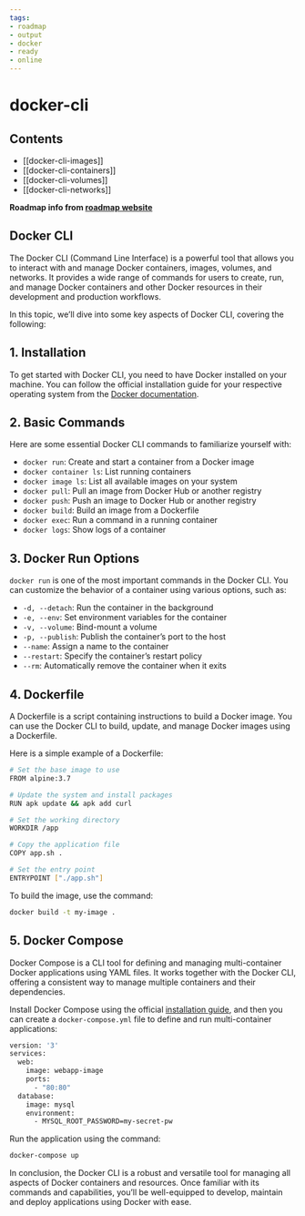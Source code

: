 ```yaml
---
tags:
- roadmap
- output
- docker
- ready
- online
---
```


# docker-cli

## Contents

- [[docker-cli-images]]
- [[docker-cli-containers]]
- [[docker-cli-volumes]]
- [[docker-cli-networks]]

__Roadmap info from [roadmap website](https://roadmap.sh/docker/cli)__

## Docker CLI

The Docker CLI (Command Line Interface) is a powerful tool that allows you to interact with and manage Docker containers, images, volumes, and networks. It provides a wide range of commands for users to create, run, and manage Docker containers and other Docker resources in their development and production workflows.

In this topic, we’ll dive into some key aspects of Docker CLI, covering the following:

## 1. Installation

To get started with Docker CLI, you need to have Docker installed on your machine. You can follow the official installation guide for your respective operating system from the [Docker documentation](https://docs.docker.com/get-docker/).

## 2. Basic Commands

Here are some essential Docker CLI commands to familiarize yourself with:

- `docker run`: Create and start a container from a Docker image
- `docker container ls`: List running containers
- `docker image ls`: List all available images on your system
- `docker pull`: Pull an image from Docker Hub or another registry
- `docker push`: Push an image to Docker Hub or another registry
- `docker build`: Build an image from a Dockerfile
- `docker exec`: Run a command in a running container
- `docker logs`: Show logs of a container

## 3. Docker Run Options

`docker run` is one of the most important commands in the Docker CLI. You can customize the behavior of a container using various options, such as:

- `-d, --detach`: Run the container in the background
- `-e, --env`: Set environment variables for the container
- `-v, --volume`: Bind-mount a volume
- `-p, --publish`: Publish the container’s port to the host
- `--name`: Assign a name to the container
- `--restart`: Specify the container’s restart policy
- `--rm`: Automatically remove the container when it exits

## 4. Dockerfile

A Dockerfile is a script containing instructions to build a Docker image. You can use the Docker CLI to build, update, and manage Docker images using a Dockerfile.

Here is a simple example of a Dockerfile:

```bash
# Set the base image to use
FROM alpine:3.7

# Update the system and install packages
RUN apk update && apk add curl

# Set the working directory
WORKDIR /app

# Copy the application file
COPY app.sh .

# Set the entry point
ENTRYPOINT ["./app.sh"]
```

To build the image, use the command:

```bash
docker build -t my-image .
```

## 5. Docker Compose

Docker Compose is a CLI tool for defining and managing multi-container Docker applications using YAML files. It works together with the Docker CLI, offering a consistent way to manage multiple containers and their dependencies.

Install Docker Compose using the official [installation guide](https://docs.docker.com/compose/install/), and then you can create a `docker-compose.yml` file to define and run multi-container applications:

```bash
version: '3'
services:
  web:
    image: webapp-image
    ports:
      - "80:80"
  database:
    image: mysql
    environment:
      - MYSQL_ROOT_PASSWORD=my-secret-pw
```

Run the application using the command:

```bash
docker-compose up
```

In conclusion, the Docker CLI is a robust and versatile tool for managing all aspects of Docker containers and resources. Once familiar with its commands and capabilities, you’ll be well-equipped to develop, maintain and deploy applications using Docker with ease.
